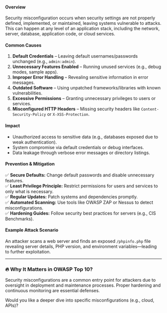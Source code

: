 

#### **Overview**  
Security misconfiguration occurs when security settings are not properly defined, implemented, or maintained, leaving systems vulnerable to attacks. This can happen at any level of an application stack, including the network, server, database, application code, or cloud services.  

#### **Common Causes**  
1. **Default Credentials** – Leaving default usernames/passwords unchanged (e.g., `admin:admin`).  
2. **Unnecessary Features Enabled** – Running unused services (e.g., debug modes, sample apps).  
3. **Improper Error Handling** – Revealing sensitive information in error messages.  
4. **Outdated Software** – Using unpatched frameworks/libraries with known vulnerabilities.  
5. **Excessive Permissions** – Granting unnecessary privileges to users or services.  
6. **Misconfigured HTTP Headers** – Missing security headers like `Content-Security-Policy` or `X-XSS-Protection`.  

#### **Impact**  
- Unauthorized access to sensitive data (e.g., databases exposed due to weak authentication).  
- System compromise via default credentials or debug interfaces.  
- Data leakage through verbose error messages or directory listings.  

#### **Prevention & Mitigation**  
✅ **Secure Defaults:** Change default passwords and disable unnecessary features.  
✅ **Least Privilege Principle:** Restrict permissions for users and services to only what is necessary.  
✅ **Regular Updates:** Patch systems and dependencies promptly.  
✅ **Automated Scanning:** Use tools like OWASP ZAP or Nessus to detect misconfigurations.  
✅ **Hardening Guides:** Follow security best practices for servers (e.g., CIS Benchmarks).  

#### **Example Attack Scenario**  
An attacker scans a web server and finds an exposed `/phpinfo.php` file revealing server details, PHP version, and environment variables—leading to further exploitation.

---

### 🔥 **Why It Matters in OWASP Top 10?**  
Security misconfigurations are a common entry point for attackers due to oversight in deployment and maintenance processes. Proper hardening and continuous monitoring are essential defenses.

Would you like a deeper dive into specific misconfigurations (e.g., cloud, APIs)?